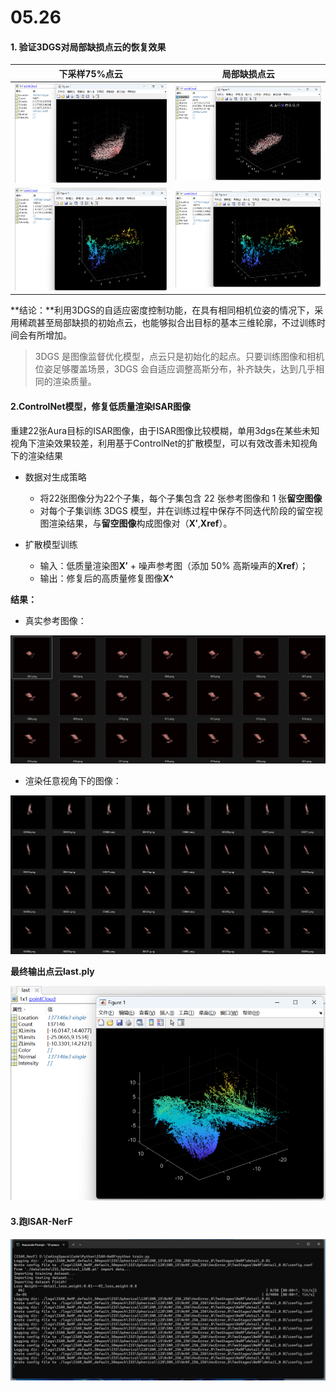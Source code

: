 # 05.26

#### 1. 验证3DGS对局部缺损点云的恢复效果

| 下采样75%点云                                                | 局部缺损点云                                                 |
| ------------------------------------------------------------ | ------------------------------------------------------------ |
| ![](05.26.assets/0bd0a742519c08c09876640bf79f997.png) | ![d801940ff46c10f61bf71514831fa39](05.26.assets/d801940ff46c10f61bf71514831fa39.png) |
| ![image-20250526211246985](05.26.assets/image-20250526211246985.png) | ![image-20250526211405900](05.26.assets/image-20250526211405900.png) |

 **结论：**利用3DGS的自适应密度控制功能，在具有相同相机位姿的情况下，采用稀疏甚至局部缺损的初始点云，也能够拟合出目标的基本三维轮廓，不过训练时间会有所增加。

> 3DGS 是图像监督优化模型，点云只是初始化的起点。只要训练图像和相机位姿足够覆盖场景，3DGS 会自适应调整高斯分布，补齐缺失，达到几乎相同的渲染质量。



#### 2.ControlNet模型，修复低质量渲染ISAR图像

重建22张Aura目标的ISAR图像，由于ISAR图像比较模糊，单用3dgs在某些未知视角下渲染效果较差，利用基于ControlNet的扩散模型，可以有效改善未知视角下的渲染结果

- 数据对生成策略

  - 将22张图像分为22个子集，每个子集包含 22 张参考图像和 1 张**留空图像**
  - 对每个子集训练 3DGS 模型，并在训练过程中保存不同迭代阶段的留空视图渲染结果，与**留空图像**构成图像对（**X′**,**Xref**）。

- 扩散模型训练

  - 输入：低质量渲染图**X′** + 噪声参考图（添加 50% 高斯噪声的**Xref**）；
  - 输出：修复后的高质量修复图像**X^**

**结果：**

- 真实参考图像：

![image-20250526220153636](05.26.assets/image-20250526220153636.png)

- 渲染任意视角下的图像：

![image-20250526220356829](05.26.assets/image-20250526220356829.png)

**最终输出点云last.ply**

<img src="05.26.assets/image-20250527095747576.png" alt="image-20250527095747576" style="zoom:80%;" />



#### 3.跑ISAR-NerF

![image-20250527094705567](05.26.assets/image-20250527094705567.png)
